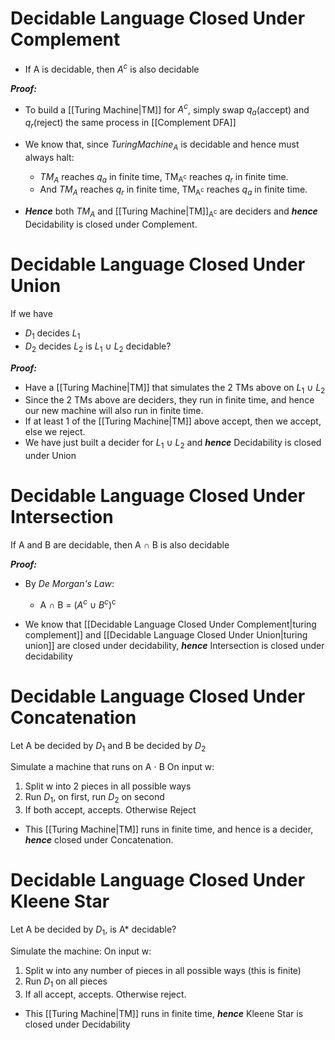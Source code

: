 # Decidable Language Closed Under Complement

- If A is decidable, then $A^c$ is also decidable

***Proof:***
- To build a [[Turing Machine|TM]] for $A^c$, simply swap $q_a$(accept) and $q_r$(reject) the same process in [[Complement DFA]]
- We know that, since $Turing Machine_A$ is decidable and hence must always halt:
	- $TM_A$ reaches $q_a$ in finite time, TM<sub>A<sup>c</sup></sub> reaches $q_r$ in finite time.
	- And $TM_A$ reaches $q_r$ in finite time, TM<sub>A<sup>c</sup></sub> reaches $q_a$ in finite time.

- ***Hence*** both $TM_A$ and [[Turing Machine|TM]]<sub>A<sup>c</sup></sub> are deciders and ***hence*** Decidability is closed under Complement.


# Decidable Language Closed Under Union

If we have
- $D_1$ decides $L_1$
- $D_2$ decides $L_2$
is $L_1$ $\cup$ $L_2$ decidable?

***Proof:***
- Have a [[Turing Machine|TM]] that simulates the 2 TMs above on $L_1$ $\cup$ $L_2$
- Since the 2 TMs above are deciders, they run in finite time, and hence our new machine will also run in finite time.
- If at least 1 of the [[Turing Machine|TM]] above accept, then we accept, else we reject.
- We have just built a decider for $L_1$ $\cup$ $L_2$ and ***hence*** Decidability is closed under Union

# Decidable Language Closed Under Intersection

If A and B are decidable, then A $\cap$ B is also decidable

***Proof:***
- By *De Morgan's Law*:
	- A $\cap$ B = ($A^c$ $\cup$ $B^c$)<sup>c</sup>

- We know that [[Decidable Language Closed Under Complement|turing complement]] and [[Decidable Language Closed Under Union|turing union]] are closed under decidability, ***hence*** Intersection is closed under decidability

# Decidable Language Closed Under Concatenation

Let A be decided by $D_1$ and B be decided by $D_2$

Simulate a machine that runs on A $\cdot$ B
On input w:
1) Split w into 2 pieces in all possible ways
2) Run $D_1$, on first, run $D_2$ on second
3) If both accept, accepts. Otherwise Reject

- This [[Turing Machine|TM]] runs in finite time, and hence is a decider, ***hence*** closed under Concatenation.

# Decidable Language Closed Under Kleene Star

Let A be decided by $D_1$, is A* decidable?

Simulate the machine:
On input w:
1) Split w into any number of pieces in all possible ways (this is finite)
2) Run $D_1$ on all pieces
3) If all accept, accepts. Otherwise reject.

- This [[Turing Machine|TM]] runs in finite time, ***hence*** Kleene Star is closed under Decidability
